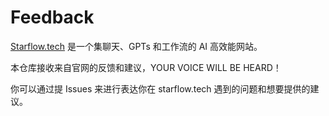 # Feedback

[Starflow.tech](starflow.tech) 是一个集聊天、GPTs 和工作流的 AI 高效能网站。

本仓库接收来自官网的反馈和建议，YOUR VOICE WILL BE HEARD！

你可以通过提 Issues 来进行表达你在 starflow.tech 遇到的问题和想要提供的建议。


